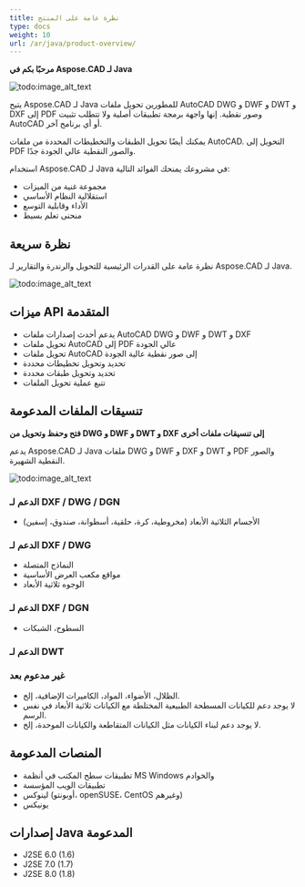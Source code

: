 ```yaml
---
title: نظرة عامة على المنتج
type: docs
weight: 10
url: /ar/java/product-overview/
---
```


**مرحبًا بكم في Aspose.CAD لـ Java**

![todo:image_alt_text](https://i.imgur.com/qHeCKck.png)

يتيح Aspose.CAD لـ Java للمطورين تحويل ملفات AutoCAD DWG و DWF و DWT و DXF إلى PDF وصور نقطية. إنها واجهة برمجة تطبيقات أصلية ولا تتطلب تثبيت AutoCAD أو أي برنامج آخر.

يمكنك أيضًا تحويل الطبقات والتخطيطات المحددة من ملفات AutoCAD. التحويل إلى PDF والصور النقطية عالي الجودة جدًا.

استخدام Aspose.CAD لـ Java في مشروعك يمنحك الفوائد التالية:

- مجموعة غنية من الميزات
- استقلالية النظام الأساسي
- الأداء وقابلية التوسع
- منحنى تعلم بسيط




## **نظرة سريعة**
نظرة عامة على القدرات الرئيسية للتحويل والرندرة والتقارير لـ Aspose.CAD لـ Java.

![todo:image_alt_text](https://i.imgur.com/vLNnhkj.png)
## **ميزات API المتقدمة**
- يدعم أحدث إصدارات ملفات AutoCAD DWG و DWF و DWT و DXF
- تحويل ملفات AutoCAD إلى PDF عالي الجودة
- تحويل ملفات AutoCAD إلى صور نقطية عالية الجودة
- تحديد وتحويل تخطيطات محددة
- تحديد وتحويل طبقات محددة
- تتبع عملية تحويل الملفات
## **تنسيقات الملفات المدعومة**
**فتح وحفظ وتحويل من DWG و DWF و DWT و DXF إلى تنسيقات ملفات أخرى**

يدعم Aspose.CAD لـ Java ملفات DWG و DWF و DXF و DWT و PDF والصور النقطية الشهيرة.

![todo:image_alt_text](product-overview_1.png)
### **الدعم لـ DXF / DWG / DGN**
- الأجسام الثلاثية الأبعاد (مخروطية، كرة، حلقية، أسطوانة، صندوق، إسفين)
### **الدعم لـ DXF / DWG**
- النماذج المتصلة
- مواقع مكعب العرض الأساسية
- الوجوه ثلاثية الأبعاد
### **الدعم لـ DXF / DGN**
- السطوح، الشبكات
### **الدعم لـ DWT**

### **غير مدعوم بعد**
- الظلال، الأضواء، المواد، الكاميرات الإضافية، إلخ.
- لا يوجد دعم للكيانات المسطحة الطبيعية المختلطة مع الكيانات ثلاثية الأبعاد في نفس الرسم.
- لا يوجد دعم لبناء الكيانات مثل الكيانات المتقاطعة والكيانات الموحدة، إلخ.
## **المنصات المدعومة**
- تطبيقات سطح المكتب في أنظمة MS Windows والخوادم
- تطبيقات الويب المؤسسة
- لينوكس (أوبونتو، openSUSE، CentOS وغيرهم)
- يونيكس
## **إصدارات Java المدعومة**
- J2SE 6.0 (1.6)
- J2SE 7.0 (1.7)
- J2SE 8.0 (1.8)

